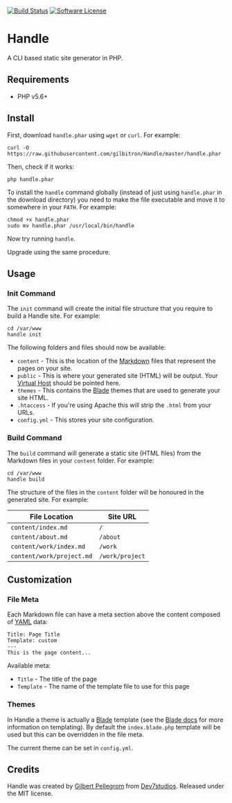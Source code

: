 [![Build Status](https://travis-ci.org/gilbitron/Handle.svg?branch=master)](https://travis-ci.org/gilbitron/Handle)
[![Software License](https://img.shields.io/badge/license-MIT-brightgreen.svg)](LICENSE)

# Handle

A CLI based static site generator in PHP.

## Requirements

* PHP v5.6+

## Install

First, download `handle.phar` using `wget` or `curl`. For example:

```
curl -O https://raw.githubusercontent.com/gilbitron/Handle/master/handle.phar
```

Then, check if it works:

```
php handle.phar
```

To install the `handle` command globally (instead of just using `handle.phar` in the download directory) you need to 
make the file executable and move it to somewhere in your `PATH`. For example:

```
chmod +x handle.phar
sudo mv handle.phar /usr/local/bin/handle
```

Now try running `handle`.

Upgrade using the same procedure.

## Usage

### Init Command

The `init` command will create the initial file structure that you require to build a Handle site. For example:

```
cd /var/www
handle init
```

The following folders and files should now be available:

* `content` - This is the location of the [Markdown](https://en.wikipedia.org/wiki/Markdown) files that represent the pages on your site.
* `public` - This is where your generated site (HTML) will be output. Your [Virtual Host](https://httpd.apache.org/docs/2.4/vhosts/) should be pointed here.
* `themes` - This contains the [Blade](https://laravel.com/docs/5.1/blade) themes that are used to generate your site HTML.
* `.htaccess` - If you're using Apache this will strip the `.html` from your URLs.
* `config.yml` - This stores your site configuration.

### Build Command

The `build` command will generate a static site (HTML files) from the Markdown files in your `content` folder. For example:

```
cd /var/www
handle build
```

The structure of the files in the `content` folder will be honoured in the generated site. For example:
 
 File Location             | Site URL       
 ------------------------- | ---------------
 `content/index.md`        | `/`            
 `content/about.md`        | `/about`       
 `content/work/index.md`   | `/work`        
 `content/work/project.md` | `/work/project`
 
## Customization
 
### File Meta
 
Each Markdown file can have a meta section above the content composed of [YAML](http://yaml.org/) data:
 
```
Title: Page Title
Template: custom
---
This is the page content...
```

Available meta:

* `Title` - The title of the page
* `Template` - The name of the template file to use for this page

### Themes

In Handle a theme is actually a [Blade](https://laravel.com/docs/5.1/blade) template (see the
[Blade docs](https://laravel.com/docs/5.1/blade) for more information on templating). By default the `index.blade.php`
template will be used but this can be overridden in the file meta.

The current theme can be set in `config.yml`.

## Credits

Handle was created by [Gilbert Pellegrom](http://gilbert.pellegrom.me) from
[Dev7studios](http://dev7studios.com). Released under the MIT license.